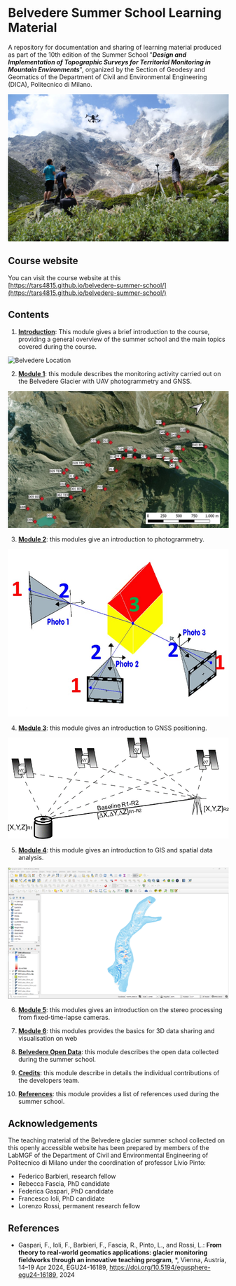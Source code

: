 # Belvedere Summer School Learning Material

A repository for documentation and sharing of learning material produced as part of the 10th edition of the Summer School "**_Design and Implementation of Topographic Surveys for Territorial Monitoring in Mountain Environments_**", organized by the Section of Geodesy and Geomatics of the Department of Civil and Environmental Engineering (DICA), Politecnico di Milano.

![Belvedere Summer School Group](img/summer-school-belvedere.jpg)  

## Course website

You can visit the course website at this [https://tars4815.github.io/belvedere-summer-school/](https://tars4815.github.io/belvedere-summer-school/)

## Contents

1. **[Introduction](https://tars4815.github.io/belvedere-summer-school/introduction/)**: This module gives a brief introduction to the course, providing a general overview of the summer school and the main topics covered during the course.

![Belvedere Location](docs/assets/img/intro/belvedere_location.png "Belvedere Location")

2. **[Module 1](https://tars4815.github.io/belvedere-summer-school/module1/module1/)**: this module describes the monitoring activity carried out on the Belvedere Glacier with UAV photogrammetry and GNSS.

![GNSS survey plan of the Belvedere glacier](docs/assets/img/module1/GNSS-survey-3.jpg "GNSS survey plan of the Belvedere glacier")

3. **[Module 2](https://tars4815.github.io/belvedere-summer-school/module2/module2/)**: this modules give an introduction to photogrammetry.

![Collinearity entities schema](docs/assets/img/module2/collinearity-elements.jpg "Collinearity entities schema")

4. **[Module 3](https://tars4815.github.io/belvedere-summer-school/module3/module3/)**: this module gives an introduction to GNSS positioning.

![Relative positioning](docs/module3/img/relative_positioning.png "Relative positioning")

5. **[Module 4](https://tars4815.github.io/belvedere-summer-school/module4/module4/)**: this module gives an introduction to GIS and spatial data analysis.

![GIS module](docs/assets/img/module4/raster-calculator-map-canvas.png "GIS module")

6. **[Module 5](https://tars4815.github.io/belvedere-summer-school/module5/module5/)**: this modules gives an introduction on the stereo processing from fixed-time-lapse cameras.

7. **[Module 6](https://tars4815.github.io/belvedere-summer-school/module6/module6/)**: this modules provides the basics for 3D data sharing and visualisation on web

8. **[Belvedere Open Data](https://tars4815.github.io/belvedere-summer-school/data/)**: this module describes the open data collected during the summer school.

9. **[Credits](https://tars4815.github.io/belvedere-summer-school/credits/)**: this module describe in details the individual contributions of the developers team.

10. **[References](https://tars4815.github.io/belvedere-summer-school/references/)**: this module provides a list of references used during the summer school.


## Acknowledgements

The teaching material of the Belvedere glacier summer school collected on this openly accessible website has been prepared by members of the LabMGF of the Department of Civil and Environmental Engineering of Politecnico di Milano under the coordination of professor Livio Pinto:

- Federico Barbieri, research fellow
- Rebecca Fascia, PhD candidate
- Federica Gaspari, PhD candidate
- Francesco Ioli, PhD candidate
- Lorenzo Rossi, permanent research fellow

## References

*  Gaspari, F., Ioli, F., Barbieri, F., Fascia, R., Pinto, L., and Rossi, L.: **From theory to real-world geomatics applications: glacier monitoring fieldworks through an innovative teaching program**, *, Vienna, Austria, 14–19 Apr 2024, EGU24-16189, https://doi.org/10.5194/egusphere-egu24-16189, 2024
